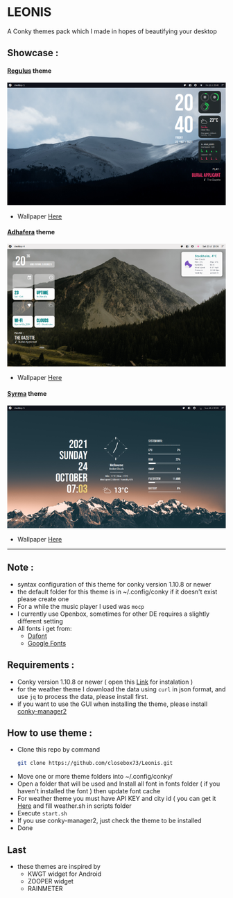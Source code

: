 # LEONIS

A Conky themes pack which I made in hopes of beautifying your desktop 

## Showcase :

#### [Regulus](/Regulus) theme

![](/Regulus/preview.png)
- Wallpaper [Here](https://unsplash.com/photos/GAg4h8_mPCs)

#### [Adhafera](/Adhafera) theme

![](/Adhafera/preview.png)
- Wallpaper [Here](https://unsplash.com/photos/EQ2srpKQkAU)

#### [Syrma](/Syrma) theme

![](/Syrma/preview.png)
- Wallpaper [Here](https://unsplash.com/photos/cRCyuPRuVfw)
----------------------------------------------------------------

## Note :
- syntax configuration of this theme for conky version 1.10.8 or newer
- the default folder for this theme is in ~/.config/conky if it doesn't exist please create one
- For a while the music player I used was `mocp`
- I currently use Openbox, sometimes for other DE requires a slightly different setting
- All fonts i get from:
	 - [Dafont](https://www.dafont.com)
	 - [Google Fonts](https://fonts.google.com) 

## Requirements :
- Conky version 1.10.8 or newer ( open this  [Link](https://github.com/brndnmtthws/conky) for instalation )
- for the weather theme I download the data using `curl` in json format, and use `jq` to process the data, please install first.
- if you want to use the GUI when installing the theme, please install [conky-manager2](https://github.com/zcot/conky-manager2)

## How to use theme :
- Clone this repo by command
  ```bash
  git clone https://github.com/closebox73/Leonis.git
  ```
- Move one or more theme folders into ~/.config/conky/
- Open a folder that will be used and Install all font in fonts folder ( if you haven't installed the font ) then update font cache
- For weather theme you must have API KEY and city id ( you can get it [Here](https://openweathermap.org) and fill weather.sh in scripts folder
- Execute `start.sh`
- If you use conky-manager2, just check the theme to be installed
- Done

## Last
- these themes are inspired by
	- KWGT widget for Android
	- ZOOPER widget
	- RAINMETER 

